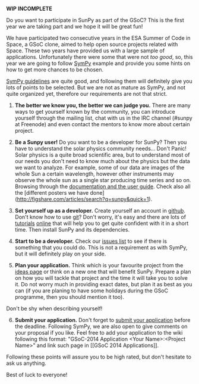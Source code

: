 **WIP** **INCOMPLETE**

Do you want to participate in SunPy as part of the GSoC?
This is the first year we are taking part and we hope it will be great fun!

We have participated two consecutive years in the ESA Summer of Code in Space, a GSoC clone, aimed to
help open source projects related with Space.  These two years have provided us with a large sample of
applications. Unfortunately there were some that were not _too good_, so, this year we are going to follow
[SymPy](http://sympy.org/) example and provide you some hints on how to get more chances to be chosen.

[SymPy guidelines](https://github.com/sympy/sympy/wiki/GSoC-2013-Application-Template) are quite good, and
following them will definitely give you lots of points to be selected. But we are not as mature as SymPy,
and not quite organized yet, therefore our requirements are not that strict.

1. **The better we know you, the better we can judge you.**
  There are many ways to get yourself known by the community, you can introduce yourself through the
mailing list, chat with us in the IRC channel (#sunpy at Freenode) and even contact the mentors to know
more about certain project.

2. **Be a Sunpy user!**
  Do you want to be a developer for SunPy? Then you have to understand the solar physics community needs...
Don't Panic! Solar physics is a quite broad scientific area, but to understand most of our needs you don't
need to know much about the physics but the data we want to analyze. For example, some of our data are images of the whole Sun a certain wavelength, however other instruments may observe the whole sun as a single star producing time series and so on.  Browsing through the [documentation and the user guide](http://sunpy.readthedocs.org/en/latest/index.html).  Check also all the [different posters we have done]
(http://figshare.com/articles/search?q=sunpy&quick=1).

3. **Set yourself up as a developer.**
  Create yourself an account in [github](http://github.com).  Don't know how to use [git](http://www.git-scm.com/)? Don't worry, it's easy and there are lots of [tutorials](http://try.github.com) [online](http://gitimmersion.com/) that will help you to get quite confident with it in a short time.
Then install SunPy and its dependencies.

4. **Start to be a developer.**
  Check our [issues list](https://github.com/sunpy/sunpy/issues?labels=Feature+Request&state=open) to see
if there is something that you could do.  This is not a requirement as with SymPy, but it will definitely
play on your side.

5. **Plan your application.**
  Think which is your favourite project from the [ideas page](Gsoc-2014-ideas) or think on a new one that will benefit
SunPy. Prepare a plan on how you will tackle that project and the time it will take you to solve it.  Do not worry much in providing exact dates, but plan it as best as you can (if you are planing to have some holidays during the GSoC programme, then you should mention it too).

  Don't be shy when describing yourself!

6. **Submit your application.**
  Don't forget to [submit your application](http://www.google-melange.com) before the deadline.
Following SymPy, we are also open to give comments on your proposal if you like.  Feel free to
add your application to the wiki following this format: "GSoC-2014 Application \<Your Name\>:\<Project Name\>"
and link such page in [[GSoC 2014 Applications]].

Following these points will assure you to be high rated, but don't hesitate to ask us anything.

Best of luck to everyone!


